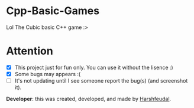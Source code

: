 # Cpp-Basic-Games
 Lol The Cubic basic C++ game :>
# Attention
- [x] This project just for fun only. You can use it without the lisence :)
- [x] Some bugs may appears :(
- [ ] It's not updating until I see someone report the bug(s) (and screenshot it).

**Developer**: this was created, developed, and made by [Harshfeudal](https://github.com/harshfeudal).
